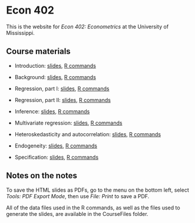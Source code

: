 # Econ 402

This is the website for *Econ 402: Econometrics* at the University of Mississippi.

## Course materials

* Introduction: [slides](https://rawcdn.githack.com/jrgcmu/econ402/6a27d6a8ba60aee4aaceff799b586119dd7d3896/CourseFiles/Intro.html), [R commands](https://raw.githubusercontent.com/jrgcmu/econ402/refs/heads/main/CourseFiles/Intro.R)

* Background: [slides](https://rawcdn.githack.com/jrgcmu/econ402/refs/heads/main/CourseFiles/Background.html), [R commands](https://raw.githubusercontent.com/jrgcmu/econ402/refs/heads/main/CourseFiles/Background.R)

* Regression, part I: [slides](https://rawcdn.githack.com/jrgcmu/econ402/6a27d6a8ba60aee4aaceff799b586119dd7d3896/CourseFiles/Regression.html), [R commands](https://raw.githubusercontent.com/jrgcmu/econ402/refs/heads/main/CourseFiles/Regression.R)

* Regression, part II: [slides](https://rawcdn.githack.com/jrgcmu/econ402/refs/heads/main/CourseFiles/Regression2.html), [R commands](https://raw.githubusercontent.com/jrgcmu/econ402/refs/heads/main/CourseFiles/Regression2.R)

* Inference: [slides](https://rawcdn.githack.com/jrgcmu/econ402/6a27d6a8ba60aee4aaceff799b586119dd7d3896/CourseFiles/Inference.html), [R commands](https://raw.githubusercontent.com/jrgcmu/econ402/refs/heads/main/CourseFiles/Inference.R)

* Multivariate regression: [slides](https://rawcdn.githack.com/jrgcmu/econ402/refs/heads/main/CourseFiles/MultiRegression.html), [R commands](https://raw.githubusercontent.com/jrgcmu/econ402/refs/heads/main/CourseFiles/MultiRegression.R)

* Heteroskedasticity and autocorrelation: [slides](https://rawcdn.githack.com/jrgcmu/econ402/refs/heads/main/CourseFiles/HetAuto.html), [R commands](https://raw.githubusercontent.com/jrgcmu/econ402/refs/heads/main/CourseFiles/HetAuto.R)

* Endogeneity: [slides](https://rawcdn.githack.com/jrgcmu/econ402/refs/heads/main/CourseFiles/Endog.html), [R commands](https://raw.githubusercontent.com/jrgcmu/econ402/refs/heads/main/CourseFiles/Endog.R)

* Specification: [slides](https://rawcdn.githack.com/jrgcmu/econ402/refs/heads/main/CourseFiles/Spec.html), [R commands](https://raw.githubusercontent.com/jrgcmu/econ402/refs/heads/main/CourseFiles/Spec.R)

## Notes on the notes

To save the HTML slides as PDFs, go to the menu on the bottom left, select *Tools: PDF Export Mode*, then use *File: Print* to save a PDF.

All of the data files used in the R commands, as well as the files used to generate the slides, are available in the CourseFiles folder.